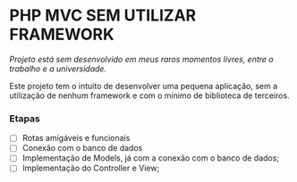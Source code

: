 # PHP MVC SEM UTILIZAR FRAMEWORK

*Projeto está sem desenvolvido em meus raros momentos livres, entre o trabalho e a universidade.*

Este projeto tem o intuito de desenvolver uma pequena aplicação, sem a utilização de nenhum framework e com o mínimo de biblioteca de terceiros.

### Etapas
- [ ] Rotas amigáveis e funcionais
- [ ] Conexão com o banco de dados
- [ ] Implementação de Models, já com a conexão com o banco de dados;
- [ ] Implementação do Controller e View;
